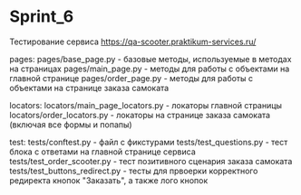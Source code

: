 # Sprint_6
Тестирование сервиса https://qa-scooter.praktikum-services.ru/

pages:
pages/base_page.py - базовые методы, используемые в методах на страницах 
pages/main_page.py - методы для работы с объектами на главной странице 
pages/order_page.py - методы для работы с объектами на странице заказа самоката


locators:
locators/main_page_locators.py - локаторы главной страницы
locators/order_locators.py - локаторы на странице заказа самоката (включая все формы и попапы)


test:
tests/conftest.py - файл с фикстурами
tests/test_questions.py - тест блока с ответами на главной странице сервиса
tests/test_order_scooter.py - тест позитивного сценария заказа самоката
tests/test_buttons_redirect.py - тесты для првоерки корректного редиректа кнопок "Заказать", а также лого кнопок